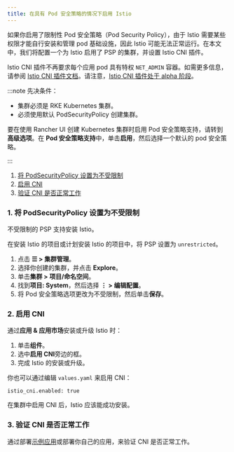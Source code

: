 ```yaml
---
title: 在具有 Pod 安全策略的情况下启用 Istio
---
```


如果你启用了限制性 Pod 安全策略（Pod Security Policy），由于 Istio 需要某些权限才能自行安装和管理 pod 基础设施，因此 Istio 可能无法正常运行。在本文中，我们将配置一个为 Istio 启用了 PSP 的集群，并设置 Istio CNI 插件。

Istio CNI 插件不再要求每个应用 pod 具有特权 `NET_ADMIN` 容器。如需更多信息，请参阅 [Istio CNI 插件文档](https://istio.io/docs/setup/additional-setup/cni)。请注意，[Istio CNI 插件处于 alpha 阶段](https://istio.io/about/feature-stages/)。

:::note 先决条件：

- 集群必须是 RKE Kubernetes 集群。
- 必须使用默认 PodSecurityPolicy 创建集群。

要在使用 Rancher UI 创建 Kubernetes 集群时启用 Pod 安全策略支持，请转到<b>高级选项</b>。在 <b>Pod 安全策略支持</b>中，单击<b>启用</b>，然后选择一个默认的 pod 安全策略。

:::

1. [将 PodSecurityPolicy 设置为不受限制](#1-将-podsecuritypolicy-设置为不受限制)
2. [启用 CNI](#2-启用-cni)
3. [验证 CNI 是否正常工作](#3-验证-cni-是否正常工作)

### 1. 将 PodSecurityPolicy 设置为不受限制

不受限制的 PSP 支持安装 Istio。

在安装 Istio 的项目或计划安装 Istio 的项目中，将 PSP 设置为 `unrestricted`。

1. 点击 **☰ > 集群管理**。
1. 选择你创建的集群，并点击 **Explore**。
1. 单击**集群 > 项目/命名空间**。
1. 找到**项目: System**，然后选择 **⋮ > 编辑配置**。
1. 将 Pod 安全策略选项更改为不受限制，然后单击**保存**。

### 2. 启用 CNI

通过**应用 & 应用市场**安装或升级 Istio 时：

1. 单击**组件**。
2. 选中**启用 CNI**旁边的框。
3. 完成 Istio 的安装或升级。

你也可以通过编辑 `values.yaml` 来启用 CNI：

```
istio_cni.enabled: true
```

在集群中启用 CNI 后，Istio 应该能成功安装。

### 3. 验证 CNI 是否正常工作

通过部署[示例应用](https://istio.io/latest/docs/examples/bookinfo/)或部署你自己的应用，来验证 CNI 是否正常工作。


